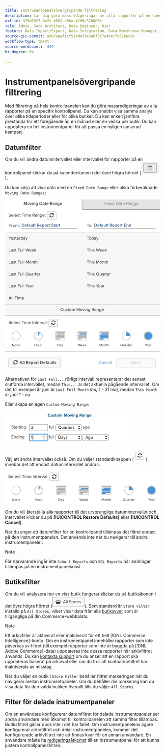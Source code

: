 ```yaml
---
title: Instrumentpanelsövergripande filtrering
description: Lär dig göra massredigeringar av alla rapporter på en specifik kontrollpanel.
exl-id: 379d0027-8a7a-4062-a66a-4f06c37b806c
role: Admin, Data Architect, Data Engineer, User
feature: Data Import/Export, Data Integration, Data Warehouse Manager, Commerce Tables
source-git-commit: adb7aaef1cf914d43348abf5c7e4bec7c51bed0c
workflow-type: tm+mt
source-wordcount: '449'
ht-degree: 0%

---
```


# Instrumentpanelsövergripande filtrering

Med filtrering på hela kontrollpanelen kan du göra massredigeringar av alla rapporter på en specifik kontrollpanel. Du kan snabbt visa samma analys över olika tidsperioder eller för olika butiker. Du kan enkelt jämföra prestanda för ett föregående år, en månad eller en vecka per butik. Du kan uppdatera en hel instrumentpanel för att passa en nyligen lanserad kampanj.

## Datumfilter

Om du vill ändra datumintervallet eller intervallet för rapporter på en kontrollpanel klickar du på kalenderikonen i det övre högra hörnet (![kalender](../../assets/calendar-button.png)).

Du kan välja att visa data med en `Fixed Date Range` eller olika förberäknade `Moving Date Ranges`:

![rörliga datumintervall](../../assets/moving_date_ranges.png)

Alternativen för `Last Full...` rörligt intervall representerar det senast slutförda intervallet, medan `This...` är det aktuella pågående intervallet. Om det till exempel är juni är `Last Full Month` _maj 1 - 31 maj_, medan `This Month` är _juni 1 - nu_.

Eller skapa en egen `Custom Moving Range`\:

![anpassat rörligt område](../../assets/custom-moving-range.png)

Välj att ändra intervallet också. Om du väljer standardknappen (![standardtidsintervall](../../assets/time_interval_default.png)) innebär det att endast datumintervallet ändras:

![tidsintervall](../../assets/time_interval.png)

Om du vill återställa alla rapporter till det ursprungliga datumintervallet och intervallet klickar du på **[!UICONTROL Restore Defaults]** eller **[!UICONTROL Cancel]**.

När du anger ett datumfilter för en kontrollpanel tillämpas det filtret endast på den instrumentpanelen. Det används inte när du navigerar till andra instrumentpaneler.

>[!NOTE]
>
>För närvarande ingår inte `Cohort Reports` och `SQL Reports` när ändringar tillämpas på en instrumentpanelsnivå.

## Butiksfilter

Om du vill analysera hur en viss butik fungerar klickar du på butiksikonen i det övre högra hörnet (![Butiksfilter](../../assets/store-filter.png)). Som standard är `Store Filter` inställd på `All Stores`, vilket visar data från alla [butiksvyer](https://experienceleague.adobe.com/docs/commerce-admin/stores-sales/site-store/store-views.html?lang=sv-SE) som är tillgängliga på din Commerce-webbplats.

>[!NOTE]
>
>Ett arkivfilter är aktiverat eller inaktiverat för ett helt [!DNL Commerce Intelligence]-konto. Om en instrumentpanel innehåller rapporter som inte påverkas av filtret (till exempel rapporter som inte är byggda på [!DNL Adobe Commerce]-data) uppdateras inte dessa rapporter när arkivfiltret används. Du kan [kontakta support](https://experienceleague.adobe.com/docs/commerce-knowledge-base/kb/troubleshooting/miscellaneous/mbi-service-policies.html?lang=sv-SE) om du anser att en rapport ska uppdateras baserat på arkivval eller om du tror att kontoarkivfiltret har inaktiverats av misstag.

När du väljer en butik i `Store Filter` behåller filtret markeringen när du navigerar mellan instrumentpaneler. Om du behåller din markering kan du visa data för den valda butiken överallt tills du väljer `All Stores`.

## Filter för delade instrumentpaneler

Om en användare konfigurerar datumfiltret för delade instrumentpaneler ser andra användare med åtkomst till kontrollpanelen att samma filter tillämpas. Butiksfiltret gäller dock inte i det här fallet. Om instrumentpanelens ägare konfigurerar arkivfiltret och delar instrumentpanelen, kommer det konfigurerade arkivfiltret inte att finnas kvar för en annan användare. En användare måste ha [redigeringsåtkomst](../../data-user/dashboards/share-dashboard-with-users.md) till en instrumentpanel för att kunna justera kontrollpanelsfiltren.
